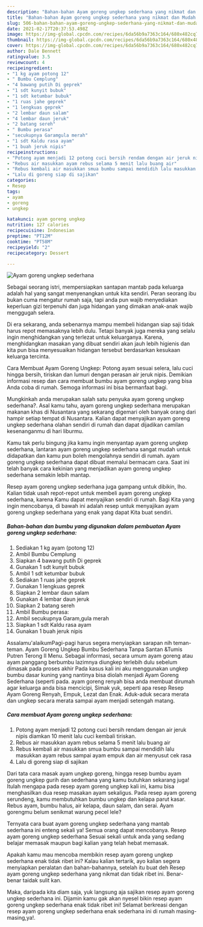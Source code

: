 ```yaml
---
description: "Bahan-bahan Ayam goreng ungkep sederhana yang nikmat dan Mudah Dibuat"
title: "Bahan-bahan Ayam goreng ungkep sederhana yang nikmat dan Mudah Dibuat"
slug: 506-bahan-bahan-ayam-goreng-ungkep-sederhana-yang-nikmat-dan-mudah-dibuat
date: 2021-02-17T20:37:53.498Z
image: https://img-global.cpcdn.com/recipes/6da56b9a7363c164/680x482cq70/ayam-goreng-ungkep-sederhana-foto-resep-utama.jpg
thumbnail: https://img-global.cpcdn.com/recipes/6da56b9a7363c164/680x482cq70/ayam-goreng-ungkep-sederhana-foto-resep-utama.jpg
cover: https://img-global.cpcdn.com/recipes/6da56b9a7363c164/680x482cq70/ayam-goreng-ungkep-sederhana-foto-resep-utama.jpg
author: Dale Bennett
ratingvalue: 3.5
reviewcount: 4
recipeingredient:
- "1 kg ayam potong 12"
- " Bumbu Cemplung"
- "4 bawang putih Di geprek"
- "1 sdt kunyit bubuk"
- "1 sdt ketumbar bubuk"
- "1 ruas jahe geprek"
- "1 lengkuas geprek"
- "2 lembar daun salam"
- "4 lembar daun jeruk"
- "2 batang sereh"
- " Bumbu perasa"
- "secukupnya Garamgula merah"
- "1 sdt Kaldu rasa ayam"
- "1 buah jeruk nipis"
recipeinstructions:
- "Potong ayam menjadi 12 potong cuci bersih rendam dengan air jeruk nipis diamkan 10 menit lalu cuci kembali tiriskan."
- "Rebus air masukkan ayam rebus selama 5 menit lalu buang air"
- "Rebus kembali air masukkan smua bumbu sampai mendidih lalu masukkan ayam rebus sampai ayam empuk dan air menyusut cek rasa"
- "Lalu di goreng siap di sajikan"
categories:
- Resep
tags:
- ayam
- goreng
- ungkep

katakunci: ayam goreng ungkep 
nutrition: 127 calories
recipecuisine: Indonesian
preptime: "PT12M"
cooktime: "PT58M"
recipeyield: "2"
recipecategory: Dessert

---
```



![Ayam goreng ungkep sederhana](https://img-global.cpcdn.com/recipes/6da56b9a7363c164/680x482cq70/ayam-goreng-ungkep-sederhana-foto-resep-utama.jpg)

Sebagai seorang istri, mempersiapkan santapan mantab pada keluarga adalah hal yang sangat menyenangkan untuk kita sendiri. Peran seorang ibu bukan cuma mengatur rumah saja, tapi anda pun wajib menyediakan keperluan gizi terpenuhi dan juga hidangan yang dimakan anak-anak wajib menggugah selera.

Di era  sekarang, anda sebenarnya mampu membeli hidangan siap saji tidak harus repot memasaknya lebih dulu. Tetapi banyak juga mereka yang selalu ingin menghidangkan yang terlezat untuk keluarganya. Karena, menghidangkan masakan yang dibuat sendiri akan jauh lebih higienis dan kita pun bisa menyesuaikan hidangan tersebut berdasarkan kesukaan keluarga tercinta. 

Cara Membuat Ayam Goreng Ungkep: Potong ayam sesuai selera, lalu cuci hingga bersih, tiriskan dan lumuri dengan perasan air jeruk nipis. Demikian informasi resep dan cara membuat bumbu ayam goreng ungkep yang bisa Anda coba di rumah. Semoga informasi ini bisa bermanfaat bagi.

Mungkinkah anda merupakan salah satu penyuka ayam goreng ungkep sederhana?. Asal kamu tahu, ayam goreng ungkep sederhana merupakan makanan khas di Nusantara yang sekarang digemari oleh banyak orang dari hampir setiap tempat di Nusantara. Kalian dapat menyajikan ayam goreng ungkep sederhana olahan sendiri di rumah dan dapat dijadikan camilan kesenanganmu di hari liburmu.

Kamu tak perlu bingung jika kamu ingin menyantap ayam goreng ungkep sederhana, lantaran ayam goreng ungkep sederhana sangat mudah untuk didapatkan dan kamu pun boleh mengolahnya sendiri di rumah. ayam goreng ungkep sederhana dapat dibuat memalui bermacam cara. Saat ini telah banyak cara kekinian yang menjadikan ayam goreng ungkep sederhana semakin lebih mantap.

Resep ayam goreng ungkep sederhana juga gampang untuk dibikin, lho. Kalian tidak usah repot-repot untuk membeli ayam goreng ungkep sederhana, karena Kamu dapat menyajikan sendiri di rumah. Bagi Kita yang ingin mencobanya, di bawah ini adalah resep untuk menyajikan ayam goreng ungkep sederhana yang enak yang dapat Kita buat sendiri.

<!--inarticleads1-->

##### Bahan-bahan dan bumbu yang digunakan dalam pembuatan Ayam goreng ungkep sederhana:

1. Sediakan 1 kg ayam (potong 12)
1. Ambil  Bumbu Cemplung
1. Siapkan 4 bawang putih Di geprek
1. Gunakan 1 sdt kunyit bubuk
1. Ambil 1 sdt ketumbar bubuk
1. Sediakan 1 ruas jahe geprek
1. Gunakan 1 lengkuas geprek
1. Siapkan 2 lembar daun salam
1. Gunakan 4 lembar daun jeruk
1. Siapkan 2 batang sereh
1. Ambil  Bumbu perasa:
1. Ambil secukupnya Garam,gula merah
1. Siapkan 1 sdt Kaldu rasa ayam
1. Gunakan 1 buah jeruk nipis


Assalamu&#39;alaikumPagi-pagi harus segera menyiapkan sarapan nih teman-teman. Ayam Goreng Ungkep Bumbu Sederhana Tanpa Santan &amp;Tumis Putren Terong II Menu. Sebagai informasi, secara umum ayam goreng atau ayam panggang berbumbu lazimnya diungkep terlebih dulu sebelum dimasak pada proses akhir Pada kasus kali ini aku menggunakan ungkep bumbu dasar kuning yang nantinya bisa diolah menjadi Ayam Goreng Sederhana (seperti pada. ayam goreng renyah bisa anda membuat dirumah agar keluarga anda bisa mencicipi, Simak yuk, seperti apa resep Resep Ayam Goreng Renyah, Empuk, Lezat dan Enak. Aduk-aduk secara merata dan ungkep secara merata sampai ayam menjadi setengah matang. 

<!--inarticleads2-->

##### Cara membuat Ayam goreng ungkep sederhana:

1. Potong ayam menjadi 12 potong cuci bersih rendam dengan air jeruk nipis diamkan 10 menit lalu cuci kembali tiriskan.
1. Rebus air masukkan ayam rebus selama 5 menit lalu buang air
1. Rebus kembali air masukkan smua bumbu sampai mendidih lalu masukkan ayam rebus sampai ayam empuk dan air menyusut cek rasa
1. Lalu di goreng siap di sajikan


Dari tata cara masak ayam ungkep goreng, hingga resep bumbu ayam goreng ungkep gurih dan sederhana yang kamu butuhkan sekarang juga! Itulah mengapa pada resep ayam goreng ungkep kali ini, kamu bisa menghasilkan dua resep masakan ayam sekaligus. Pada resep ayam goreng serundeng, kamu membutuhkan bumbu ungkep dan kelapa parut kasar. Rebus ayam, bumbu halus, air kelapa, daun salam, dan serai. Ayam gorengmu belum senikmat warung pecel lele? 

Ternyata cara buat ayam goreng ungkep sederhana yang mantab sederhana ini enteng sekali ya! Semua orang dapat mencobanya. Resep ayam goreng ungkep sederhana Sesuai sekali untuk anda yang sedang belajar memasak maupun bagi kalian yang telah hebat memasak.

Apakah kamu mau mencoba membikin resep ayam goreng ungkep sederhana enak tidak ribet ini? Kalau kalian tertarik, ayo kalian segera menyiapkan peralatan dan bahan-bahannya, setelah itu buat deh Resep ayam goreng ungkep sederhana yang nikmat dan tidak ribet ini. Benar-benar taidak sulit kan. 

Maka, daripada kita diam saja, yuk langsung aja sajikan resep ayam goreng ungkep sederhana ini. Dijamin kamu gak akan nyesel bikin resep ayam goreng ungkep sederhana enak tidak ribet ini! Selamat berkreasi dengan resep ayam goreng ungkep sederhana enak sederhana ini di rumah masing-masing,ya!.

